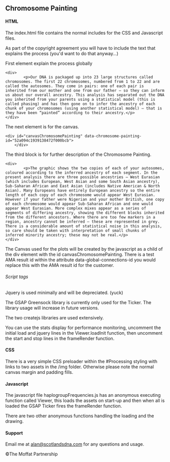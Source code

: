 ## Chromosome Painting

#### HTML
The index.html file contains the normal includes for the CSS and Javascript files.

As part of the copyright agreement you will have to include the text that explains the process (you'd want to do that anyway…)

First element explain the process globally

```
<div>
        <p>Our DNA is packaged up into 23 large structures called chromosomes. The first 22 chromosomes, numbered from 1 to 22 and are called the autosomes. They come in pairs: one of each pair is inherited from our mother and one from our father – so they can inform us about our overall ancestry. This analysis has separated out the DNA you inherited from your parents using a statistical model (this is called phasing) and has then gone on to infer the ancestry of each chunk of your chromosomes (using another statistical model) – that is they have been “painted” according to their ancestry.</p>
</div>
```

The next element is for the canvas.

```
<div id="canvasChromosomePainting" data-chromosome-painting-id="52a094c1939138472f000bcb">
    </div>
```

The third block is for further description of the Chromosome Painting.

```
<div>
        <p>The graphic shows the two copies of each of your autosomes, coloured according to the inferred ancestry of each segment. In the present analysis there are three possible ancestries – West Eurasian (which includes European, West Asian and some South Asian ancestry), Sub-Saharan African and East Asian (includes Native American & North Asian). Many Europeans have entirely European ancestry so the entire length of each copy of each chromosome would appear West Eurasian. However if your father were Nigerian and your mother British, one copy of each chromosome would appear Sub-Saharan African and one would appear West Eurasian. More complex mixes appear as a series of segments of differing ancestry, showing the different blocks inherited from the different ancestors. Where there are too few markers in a region, ancestry cannot be inferred – these are represented in grey. There is a considerable amount of statistical noise in this analysis, so care should be taken with interpretation of small chunks of inferred minority ancestry; these may not be real.</p>
</div>
```

The Canvas used for the plots will be created by the javascript as a child of the div element with the id canvasChromosomePainting.
There is a test AMA result id within the attribute data-global-connections-id you would replace this with the AMA result id for the customer.

###### Script tags

Jquery is used minimally and will be depreciated. (yuck)

The GSAP Greensock library is currently only used for the Ticker. The library usage will increase in future versions.

The two createjs libraries are used extensively.

You can use the stats display for performance monitoring, uncomment the initial load and jquery lines in the Viewer.loadInit function, then uncomment the start and stop lines in the frameRender function.

#### CSS

There is a very simple CSS preloader within the #Processing styling with links to two assets in the /img folder. Otherwise please note the normal canvas margin and padding fills.

#### Javascript

The javascript file haplogroupFrequencies.js has an anonymous executing function called Viewer, this loads the assets on start-up and then when all is loaded the GSAP Ticker fires the frameRender function.

There are two other anonymous functions handling the loading and the drawing.

#### Support

Email me at alan@scotlandsdna.com for any questions and usage.

©The Moffat Partnership
